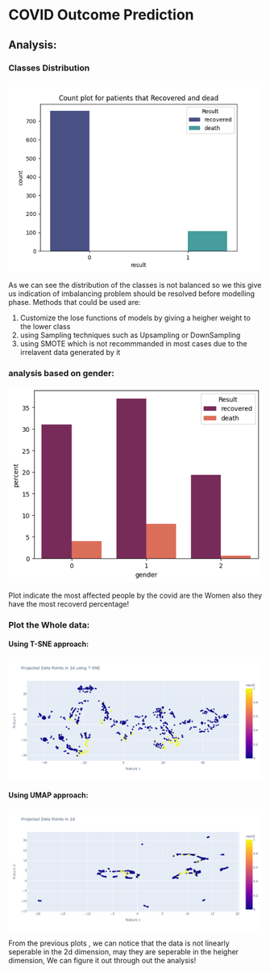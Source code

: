 # COVID Outcome Prediction
## Analysis:
### Classes Distribution
![plot](visualizations/count_plot_for_label_dist.png)

As we can see the distribution of the classes is not balanced so we this give us indication of imbalancing problem should be resolved before modelling phase.
Methods that could be used are:
1. Customize the lose functions of models by giving a heigher weight to the lower class
2. using Sampling techniques such as Upsampling or DownSampling
3. using SMOTE which is not recommmanded in most cases due to the irrelavent data generated by it

### analysis based on gender:
![plot](visualizations/affected_based_on_gender.png)

Plot indicate the most affected people by the covid are the Women also they have the most recoverd percentage!

### Plot the Whole data:
#### Using T-SNE approach:
![plot](visualizations/plot2d_tsne_all_features.png)

#### Using UMAP approach:
![plot](visualizations/plot2d_UMP_all_features.png)

From the previous plots , we can notice that the data is not linearly seperable in the 2d dimension, may they are seperable in the heigher dimension, We can figure it out through out the analysis!

